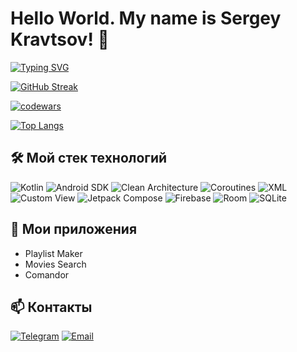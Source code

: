 # Hello World. My name is Sergey Kravtsov! 👋

[![Typing SVG](https://readme-typing-svg.demolab.com?font=Cal+Sans&pause=1000&color=F7970AFD&background=9748FF00&random=true&width=550&lines=%F0%9F%94%A7+-%3E+KOTLIN+%7C+ANDROID+%7C+SIMPLIFY+LIFE)](https://git.io/typing-svg)

<div align="left">

[![GitHub Streak](https://github-readme-streak-stats.herokuapp.com/?user=KravtsovSO64&theme=android-light)](https://git.io/streak-stats)

[![codewars](https://www.codewars.com/users/KravtsovSO64/badges/large?theme=light)](https://www.codewars.com/users/KravtsovSO64)

[![Top Langs](https://github-readme-stats.vercel.app/api/top-langs/?username=KravtsovSO64&layout=compact&theme=android-dark&hide=html,css)](https://github.com/KravtsovSO64/github-readme-stats)


</div>

</div>

## 🛠️ Мой стек технологий
![Kotlin](https://img.shields.io/badge/-Kotlin-7F52FF?style=flat-square&logo=Kotlin&logoColor=white)
![Android SDK](https://img.shields.io/badge/-Android_SDK-3DDC84?style=flat-square&logo=Android&logoColor=white)
![Clean Architecture](https://img.shields.io/badge/-Clean_Architecture-2496ED?style=flat-square&logo=Architecture&logoColor=white)
![Coroutines](https://img.shields.io/badge/-Coroutines-388E3C?style=flat-square&logo=Kotlin&logoColor=white)
![XML](https://img.shields.io/badge/-XML-F05032?style=flat-square&logo=XML&logoColor=white)
![Custom View](https://img.shields.io/badge/-Custom_View-8A2BE2?style=flat-square&logo=Android&logoColor=white)
![Jetpack Compose](https://img.shields.io/badge/-Jetpack_Compose-4285F4?style=flat-square&logo=Jetpack-Compose&logoColor=white)
![Firebase](https://img.shields.io/badge/-Firebase-FFCA28?style=flat-square&logo=Firebase&logoColor=black)
![Room](https://img.shields.io/badge/-Room-4479A1?style=flat-square&logo=Room&logoColor=white)
![SQLite](https://img.shields.io/badge/-SQLite-003B57?style=flat-square&logo=SQLite&logoColor=white)



## 📱 Мои приложения
- Playlist Maker
- Movies Search
- Comandor 


## 📫 Контакты
[![Telegram](https://img.shields.io/badge/-Telegram-26A5E4?style=flat-square&logo=Telegram&logoColor=white)](https://t.me/kraffc)
[![Email](https://img.shields.io/badge/-Email-D14836?style=flat-square&logo=Gmail&logoColor=white)](mailto:jard.mozq@gmail.com)
